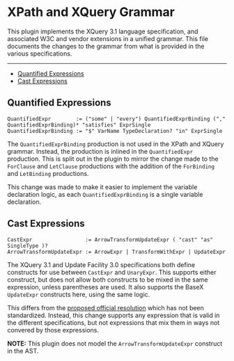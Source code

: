 # XPath and XQuery Grammar

This plugin implements the XQuery 3.1 language specification, and associated
W3C and vendor extensions in a unified grammar. This file documents the changes
to the grammar from what is provided in the various specifications.

-----

- [Quantified Expressions](#quantified-expressions)
- [Cast Expressions](#cast-expressions)

## Quantified Expressions

    QuantifiedExpr        := ("some" | "every") QuantifiedExprBinding ("," QuantifiedExprBinding)* "satisfies" ExprSingle
    QuantifiedExprBinding := "$" VarName TypeDeclaration? "in" ExprSingle

The `QuantifiedExprBinding` production is not used in the XPath and XQuery
grammar. Instead, the production is inlined in the `QuantifiedExpr` production.
This is split out in the plugin to mirror the change made to the `ForClause`
and `LetClause` productions with the addition of the `ForBinding` and
`LetBinding` productions.

This change was made to make it easier to implement the variable declaration
logic, as each `QuantifiedExprBinding` is a single variable declaration.

## Cast Expressions

    CastExpr                 := ArrowTransformUpdateExpr ( "cast" "as" SingleType )?
    ArrowTransformUpdateExpr := ArrowExpr | TransformWithExpr | UpdateExpr

The XQuery 3.1 and Update Facility 3.0 specifications both define constructs for use
between `CastExpr` and `UnaryExpr`. This supports either construct, but does not allow
both constructs to be mixed in the same expression, unless parentheses are used. It
also supports the BaseX `UpdateExpr` constructs here, using the same logic.

This differs from the
[proposed official resolution](https://www.w3.org/Bugs/Public/show_bug.cgi?id=30015)
which has not been standardized. Instead, this change supports any expression
that is valid in the different specifications, but not expressions that mix them
in ways not convered by those expressions.

__NOTE:__ This plugin does not model the `ArrowTransformUpdateExpr` construct
in the AST.
